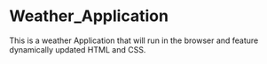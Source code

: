 # Weather_Application
This is a weather Application that will run in the browser and feature dynamically updated HTML and CSS.
